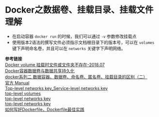 # Docker之数据卷、挂载目录、挂载文件理解

- 在启动容器 `docker run` 的时候，我们可以通过 `-v` 参数修改挂载点
- 使用版本2语法的撰写文件必须指示文档根目录下的版本号，可以在 `volumes` 键下声明命名卷，并且可以在 `networks` 关键字下声明网络。

**参考链接**  
[Docker volume 挂载时文件或文件夹不存在-2018.07](https://blog.csdn.net/weixin_33953249/article/details/88759709)  
[Docker容器数据卷与数据共享持久化](https://doc.yonyoucloud.com/doc/chinese_docker/userguide/dockervolumes.html)  
[docker系列二 数据容器、数据卷、命名卷、匿名卷、挂载目录的区别（二）](https://zhuanlan.zhihu.com/p/89335014)  
[官方 Manual](https://docs.docker.com/storage/volumes/)  
[Top-level networks key_Service-level networks key](https://docs.docker.com/compose/compose-file/compose-file-v2/#network-configuration-reference)  
[top-level volumes](https://docs.docker.com/compose/compose-file/compose-file-v2/#volume-configuration-reference)  
[top-level networks key](https://deepzz.com/post/docker-compose-file.html#toc_31)  
[top-level networks key](https://docs.docker.com/compose/compose-file/#network-configuration-reference)  
[如何写好Dockerfile，Dockerfile最佳实践](https://deepzz.com/post/dockerfile-best-practices.html)